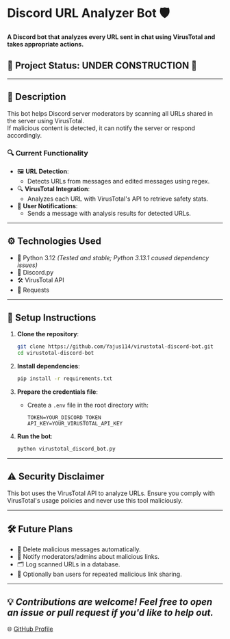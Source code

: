# Discord URL Analyzer Bot 🛡️

**A Discord bot that analyzes every URL sent in chat using VirusTotal and takes appropriate actions.**

## 🚧 Project Status: UNDER CONSTRUCTION 🚧

---

## 📝 Description

This bot helps Discord server moderators by scanning all URLs shared in the server using VirusTotal.  
If malicious content is detected, it can notify the server or respond accordingly.

### 🔍 Current Functionality

- 🖼️ **URL Detection**:  
  - Detects URLs from messages and edited messages using regex.  
- 🔍 **VirusTotal Integration**:  
  - Analyzes each URL with VirusTotal's API to retrieve safety stats.  
- 📨 **User Notifications**:  
  - Sends a message with analysis results for detected URLs.  

---

## ⚙️ Technologies Used

- 🐍 Python 3.12 *(Tested and stable; Python 3.13.1 caused dependency issues)* 
- 🤖 Discord.py  
- 🛠️ VirusTotal API  
- 📡 Requests  

---

## 🚀 Setup Instructions

1. **Clone the repository**:  
    ```bash
    git clone https://github.com/Yajus114/virustotal-discord-bot.git
    cd virustotal-discord-bot
    ```

2. **Install dependencies**:  
    ```bash
    pip install -r requirements.txt
    ```
3. **Prepare the credentials file**:  
    - Create a `.env` file in the root directory with:  
      ```
      TOKEN=YOUR_DISCORD_TOKEN
      API_KEY=YOUR_VIRUSTOTAL_API_KEY
      ```

4. **Run the bot**:  
    ```bash
    python virustotal_discord_bot.py
    ```
---

## ⚠️ Security Disclaimer

This bot uses the VirusTotal API to analyze URLs. Ensure you comply with VirusTotal's usage policies and never use this tool maliciously.  

---

## 🛠️ Future Plans

- 🛑 Delete malicious messages automatically.  
- 🚨 Notify moderators/admins about malicious links.  
- 🗂️ Log scanned URLs in a database.  
- 🚷 Optionally ban users for repeated malicious link sharing.  

---
💡 *Contributions are welcome! Feel free to open an issue or pull request if you'd like to help out.*
---

🌐 [GitHub Profile](https://github.com/Yajus114)
